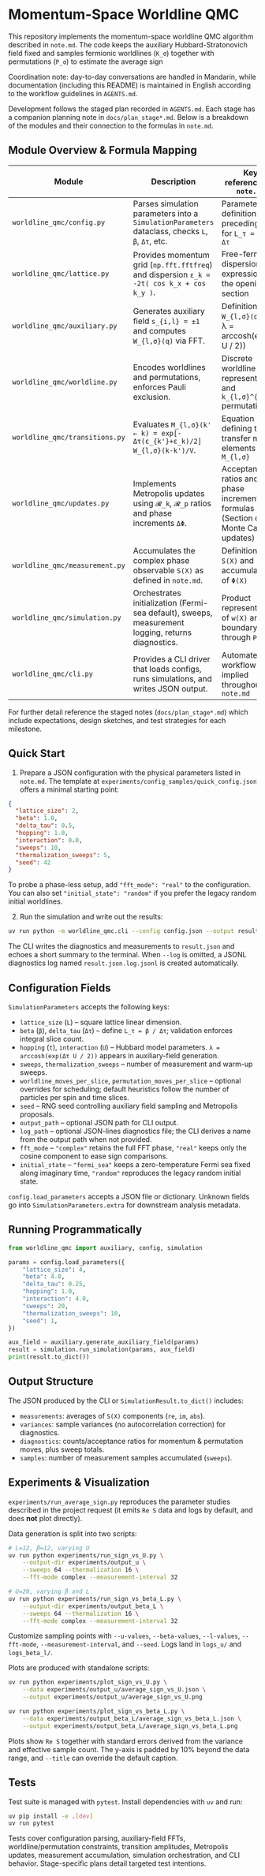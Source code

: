 # Momentum-Space Worldline QMC

This repository implements the momentum-space worldline QMC algorithm described in `note.md`. The code keeps the auxiliary Hubbard-Stratonovich field fixed and samples fermionic worldlines (`K_σ`) together with permutations (`P_σ`) to estimate the average sign

Coordination note: day-to-day conversations are handled in Mandarin, while documentation (including this README) is maintained in English according to the workflow guidelines in `AGENTS.md`.

Development follows the staged plan recorded in `AGENTS.md`. Each stage has a companion planning note in `docs/plan_stage*.md`. Below is a breakdown of the modules and their connection to the formulas in `note.md`.

## Module Overview & Formula Mapping

| Module | Description | Key references to `note.md` |
| --- | --- | --- |
| `worldline_qmc/config.py` | Parses simulation parameters into a `SimulationParameters` dataclass, checks `L`, `β`, `Δτ`, etc. | Parameter definitions preceding Eq. for `L_τ = β / Δτ` |
| `worldline_qmc/lattice.py` | Provides momentum grid (`np.fft.fftfreq`) and dispersion `ε_k = -2t( cos k_x + cos k_y )`. | Free-fermion dispersion expressions in the opening section |
| `worldline_qmc/auxiliary.py` | Generates auxiliary field `s_{i,l} = ±1` and computes `W_{l,σ}(q)` via FFT. | Definitions of `W_{l,σ}(q)` and λ = arccosh(exp(Δτ U / 2)) |
| `worldline_qmc/worldline.py` | Encodes worldlines and permutations, enforces Pauli exclusion. | Discrete worldline representation and `k_{l,σ}^{(n)}` permutations |
| `worldline_qmc/transitions.py` | Evaluates `M_{l,σ}(k' ← k) = exp[-Δτ(ε_{k'}+ε_k)/2] W_{l,σ}(k-k')/V`. | Equation defining the transfer matrix elements `M_{l,σ}` |
| `worldline_qmc/updates.py` | Implements Metropolis updates using `𝓡_k`, `𝓡_p` ratios and phase increments `ΔΦ`. | Acceptance ratios and phase increment formulas (Section on Monte Carlo updates) |
| `worldline_qmc/measurement.py` | Accumulates the complex phase observable `S(X)` as defined in `note.md`. | Definition of `S(X)` and accumulation of `Φ(X)` |
| `worldline_qmc/simulation.py` | Orchestrates initialization (Fermi-sea default), sweeps, measurement logging, returns diagnostics. | Product representation of `w(X)` and boundary links through `P_σ` |
| `worldline_qmc/cli.py` | Provides a CLI driver that loads configs, runs simulations, and writes JSON output. | Automates the workflow implied throughout `note.md` |

For further detail reference the staged notes (`docs/plan_stage*.md`) which include expectations, design sketches, and test strategies for each milestone.

## Quick Start

1. Prepare a JSON configuration with the physical parameters listed in `note.md`. The template at `experiments/config_samples/quick_config.json` offers a minimal starting point:

```json
{
  "lattice_size": 2,
  "beta": 1.0,
  "delta_tau": 0.5,
  "hopping": 1.0,
  "interaction": 0.0,
  "sweeps": 10,
  "thermalization_sweeps": 5,
  "seed": 42
}
```

To probe a phase-less setup, add `"fft_mode": "real"` to the configuration. You can also set `"initial_state": "random"` if you prefer the legacy random initial worldlines.

2. Run the simulation and write out the results:

```bash
uv run python -m worldline_qmc.cli --config config.json --output result.json --verbose
```

The CLI writes the diagnostics and measurements to `result.json` and echoes a short summary to the terminal. When `--log` is omitted, a JSONL diagnostics log named `result.json.log.jsonl` is created automatically.

## Configuration Fields

`SimulationParameters` accepts the following keys:

- `lattice_size` (`L`) – square lattice linear dimension.
- `beta` (`β`), `delta_tau` (`Δτ`) – define `L_τ = β / Δτ`; validation enforces integral slice count.
- `hopping` (`t`), `interaction` (`U`) – Hubbard model parameters. `λ = arccosh(exp(Δτ U / 2))` appears in auxiliary-field generation.
- `sweeps`, `thermalization_sweeps` – number of measurement and warm-up sweeps.
- `worldline_moves_per_slice`, `permutation_moves_per_slice` – optional overrides for scheduling; default heuristics follow the number of particles per spin and time slices.
- `seed` – RNG seed controlling auxiliary field sampling and Metropolis proposals.
- `output_path` – optional JSON path for CLI output.
- `log_path` – optional JSON-lines diagnostics file; the CLI derives a name from the output path when not provided.
- `fft_mode` – `"complex"` retains the full FFT phase, `"real"` keeps only the cosine component to ease sign comparisons.
- `initial_state` – `"fermi_sea"` keeps a zero-temperature Fermi sea fixed along imaginary time, `"random"` reproduces the legacy random initial state.

`config.load_parameters` accepts a JSON file or dictionary. Unknown fields go into `SimulationParameters.extra` for downstream analysis metadata.

## Running Programmatically

```python
from worldline_qmc import auxiliary, config, simulation

params = config.load_parameters({
    "lattice_size": 4,
    "beta": 4.0,
    "delta_tau": 0.25,
    "hopping": 1.0,
    "interaction": 4.0,
    "sweeps": 20,
    "thermalization_sweeps": 10,
    "seed": 1,
})

aux_field = auxiliary.generate_auxiliary_field(params)
result = simulation.run_simulation(params, aux_field)
print(result.to_dict())
```

## Output Structure

The JSON produced by the CLI or `SimulationResult.to_dict()` includes:

- `measurements`: averages of `S(X)` components (`re`, `im`, `abs`).
- `variances`: sample variances (no autocorrelation correction) for diagnostics.
- `diagnostics`: counts/acceptance ratios for momentum & permutation moves, plus sweep totals.
- `samples`: number of measurement samples accumulated (`sweeps`).

## Experiments & Visualization

`experiments/run_average_sign.py` reproduces the parameter studies described in the project request (it emits `Re S` data and logs by default, and does **not** plot directly).

Data generation is split into two scripts:

```bash
# L=12, β=12, varying U
uv run python experiments/run_sign_vs_U.py \
    --output-dir experiments/output_u \
    --sweeps 64 --thermalization 16 \
    --fft-mode complex --measurement-interval 32

# U=20, varying β and L
uv run python experiments/run_sign_vs_beta_L.py \
    --output-dir experiments/output_beta_L \
    --sweeps 64 --thermalization 16 \
    --fft-mode complex --measurement-interval 32
```

Customize sampling points with `--u-values`, `--beta-values`, `--l-values`, `--fft-mode`, `--measurement-interval`, and `--seed`. Logs land in `logs_u/` and `logs_beta_l/`.

Plots are produced with standalone scripts:

```bash
uv run python experiments/plot_sign_vs_U.py \
    --data experiments/output_u/average_sign_vs_U.json \
    --output experiments/output_u/average_sign_vs_U.png

uv run python experiments/plot_sign_vs_beta_L.py \
    --data experiments/output_beta_L/average_sign_vs_beta_L.json \
    --output experiments/output_beta_L/average_sign_vs_beta_L.png
```

Plots show `Re S` together with standard errors derived from the variance and effective sample count. The y-axis is padded by 10% beyond the data range, and `--title` can override the default caption.

## Tests

Test suite is managed with `pytest`. Install dependencies with `uv` and run:

```bash
uv pip install -e .[dev]
uv run pytest
```

Tests cover configuration parsing, auxiliary-field FFTs, worldline/permutation constraints, transition amplitudes, Metropolis updates, measurement accumulation, simulation orchestration, and CLI behavior. Stage-specific plans detail targeted test intentions.
